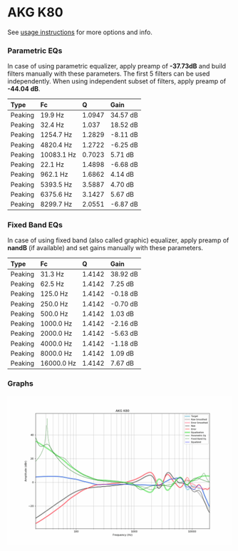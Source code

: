 # AKG K80
See [usage instructions](https://github.com/jaakkopasanen/AutoEq#usage) for more options and info.

### Parametric EQs
In case of using parametric equalizer, apply preamp of **-37.73dB** and build filters manually
with these parameters. The first 5 filters can be used independently.
When using independent subset of filters, apply preamp of **-44.04 dB**.

| Type    | Fc         |      Q | Gain     |
|:--------|:-----------|:-------|:---------|
| Peaking | 19.9 Hz    | 1.0947 | 34.57 dB |
| Peaking | 32.4 Hz    | 1.037  | 18.52 dB |
| Peaking | 1254.7 Hz  | 1.2829 | -8.11 dB |
| Peaking | 4820.4 Hz  | 1.2722 | -6.25 dB |
| Peaking | 10083.1 Hz | 0.7023 | 5.71 dB  |
| Peaking | 22.1 Hz    | 1.4898 | -6.68 dB |
| Peaking | 962.1 Hz   | 1.6862 | 4.14 dB  |
| Peaking | 5393.5 Hz  | 3.5887 | 4.70 dB  |
| Peaking | 6375.6 Hz  | 3.1427 | 5.67 dB  |
| Peaking | 8299.7 Hz  | 2.0551 | -6.87 dB |

### Fixed Band EQs
In case of using fixed band (also called graphic) equalizer, apply preamp of **nandB**
(if available) and set gains manually with these parameters.

| Type    | Fc         |      Q | Gain     |
|:--------|:-----------|:-------|:---------|
| Peaking | 31.3 Hz    | 1.4142 | 38.92 dB |
| Peaking | 62.5 Hz    | 1.4142 | 7.25 dB  |
| Peaking | 125.0 Hz   | 1.4142 | -0.18 dB |
| Peaking | 250.0 Hz   | 1.4142 | -0.70 dB |
| Peaking | 500.0 Hz   | 1.4142 | 1.03 dB  |
| Peaking | 1000.0 Hz  | 1.4142 | -2.16 dB |
| Peaking | 2000.0 Hz  | 1.4142 | -5.63 dB |
| Peaking | 4000.0 Hz  | 1.4142 | -1.18 dB |
| Peaking | 8000.0 Hz  | 1.4142 | 1.09 dB  |
| Peaking | 16000.0 Hz | 1.4142 | 7.67 dB  |

### Graphs
![](./AKG%20K80.png)